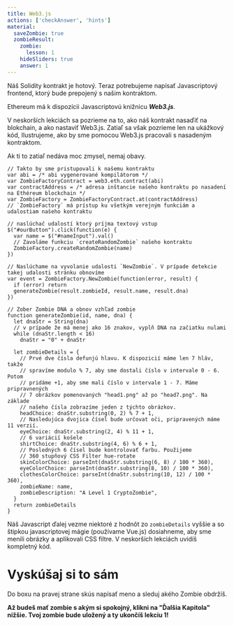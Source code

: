```yaml
---
title: Web3.js
actions: ['checkAnswer', 'hints']
material:
  saveZombie: true
  zombieResult:
    zombie:
      lesson: 1
    hideSliders: true
    answer: 1
---
```


Náš Solidity kontrakt je hotový. Teraz potrebujeme napísať Javascriptový frontend, ktorý bude prepojený s našim kontraktom.

Ethereum má k dispozícii Javascriptovú knižnicu **_Web3.js_**.

V neskorších lekciách sa pozrieme na to, ako náš kontrakt nasaďiť na blokchain, a ako nastaviť Web3.js. Zatiaľ sa však pozrieme len na ukážkový kód, Ilustrujeme, ako by sme pomocou Web3.js pracovali s nasadeným kontraktom. 

Ak ti to zatiaľ nedáva moc zmysel, nemaj obavy.

```
// Takto by sme pristupovali k našemu kontraktu
var abi = /* abi vygenerované kompilátorom */
var ZombieFactoryContract = web3.eth.contract(abi)
var contractAddress = /* adresa inštancie našeho kontraktu po nasadení na Ethéreum blockchain */
var ZombieFactory = ZombieFactoryContract.at(contractAddress)
// `ZombieFactory` má prístup ku všetkým verejným funkciám a udalostiam našeho kontraktu

// naslúchač udalostí ktorý príjma textový vstup
$("#ourButton").click(function(e) {
  var name = $("#nameInput").val()
  // Zavoláme funkciu `createRandomZombie` našeho kontraktu
  ZombieFactory.createRandomZombie(name)
})

// Naslúchame na vyvolanie udalosti `NewZombie`. V prípade detekcie takej udalosti stránku obnovíme
var event = ZombieFactory.NewZombie(function(error, result) {
  if (error) return
  generateZombie(result.zombieId, result.name, result.dna)
})

// Zober Zombie DNA a obnov vzhľad zombie
function generateZombie(id, name, dna) {
  let dnaStr = String(dna)
  // v prípade že má menej ako 16 znakov, vyplň DNA na začiatku nulami
  while (dnaStr.length < 16)
    dnaStr = "0" + dnaStr

  let zombieDetails = {
    // Prvé dve čísla defunjú hlavu. K dispozicií máme len 7 hláv, takže  
    // spravíme modulo % 7, aby sme dostali číslo v intervale 0 - 6. Potom
    // pridáme +1, aby sme mali číslo v intervale 1 - 7. Máme pripravnených
    // 7 obrázkov pomenovaných "head1.png" až po "head7.png". Na základe
    // našeho čísla zobrazíme jeden z týchto obrázkov.
    headChoice: dnaStr.substring(0, 2) % 7 + 1,
    // Nasledujúca dvojica čísel bude určovat oči, pripravených máme 11 verzií.
    eyeChoice: dnaStr.substring(2, 4) % 11 + 1,
    // 6 variácií košele
    shirtChoice: dnaStr.substring(4, 6) % 6 + 1,
    // Posledných 6 čísel bude kontrolovať farbu. Použijeme
    // 360 stupňový CSS Filter hue-rotate 
    skinColorChoice: parseInt(dnaStr.substring(6, 8) / 100 * 360),
    eyeColorChoice: parseInt(dnaStr.substring(8, 10) / 100 * 360),
    clothesColorChoice: parseInt(dnaStr.substring(10, 12) / 100 * 360),
    zombieName: name,
    zombieDescription: "A Level 1 CryptoZombie",
  }
  return zombieDetails
}
```

Náš Javascript ďalej vezme niektoré z hodnôt zo `zombieDetails` vyššie a so štipkou javascriptovej mágie (používame Vue.js) dosiahneme, aby sme menili obrázky a aplikovali CSS filtre. V neskorších lekciách uvidíš kompletný kód.

# Vyskúšaj si to sám

Do boxu na pravej strane skús napísať meno a sleduj akého Zombie obdržíš.

**Až budeš mať zombie s akým si spokojný, klikni na "Ďalšia Kapitola" nižšie. Tvoj zombie bude uložený a ty ukončíš lekciu 1!**
